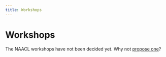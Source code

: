 ```yaml
---
title: Workshops
---
```


# Workshops

The NAACL workshops have not been decided yet. Why not [propose one](call-for-workshops.html)?
